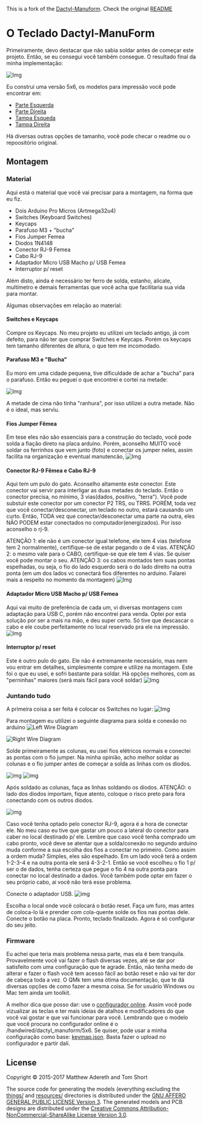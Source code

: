 This is a fork of the [Dactyl-Manuform](https://github.com/abstracthat/dactyl-manuform).
Check the original [README](https://github.com/dezzare/dactyl-manuform/README.original.md)


# O Teclado Dactyl-ManuForm
Primeiramente, devo destacar que não sabia soldar antes de começar este projeto. Então, se eu consegui você também consegue.
O resultado final da minha implementação:

![Img](https://github.com/dezzare/dactyl-manuform/blob/master/dezzare/img/img11.jpeg)

Eu construi uma versão 5x6, os modelos para impressão você pode encontrar em:

* [Parte Esquerda](https://github.com/dezzare/dactyl-manuform/blob/master/dezzare/left-5x6.stl)
* [Parte Direita](https://github.com/dezzare/dactyl-manuform/blob/master/dezzare/right-5x6.stl)
* [Tampa Esqueda](https://github.com/dezzare/dactyl-manuform/blob/master/dezzare/Left_5x6_Bottom_Plate.stl) 
* [Tampa Direita](https://github.com/dezzare/dactyl-manuform/blob/master/dezzare/Right_5x6_Bottom_Plate.stl)

Há diversas outras opções de tamanho, você pode checar o readme ou o repoositório original.

## Montagem

### Material

Aqui está o material que você vai precisar para a montagem, na forma que eu fiz.

* Dois Arduino Pro Micros (Artmega32u4)
* Switches (Keyboard Switches)
* Keycaps
* Parafuso M3 + "bucha"
* Fios Jumper Femea
* Diodos 1N4148
* Conector RJ-9 Femea
* Cabo RJ-9
* Adaptador Micro USB Macho p/ USB Femea
* Interruptor p/ reset

Além disto, ainda é necessário ter ferro de solda, estanho, alicate, multímetro e demais ferramentas que você acha que facilitaria sua vida para montar.

Algumas observações em relação ao material:

#### Switches e Keycaps 
Compre os Keycaps.
No meu projeto eu utilizei um teclado antigo, já com defeito, para não ter que comprar Switches e Keycaps. Porém os keycaps tem tamanho diferentes de altura, o que tem me incomodado.  

#### Parafuso M3 e "Bucha"
Eu moro em uma cidade pequena, tive dificuldade de achar a "bucha" para o parafuso. 
Então eu peguei o que encontrei e cortei na metade: 

![Img](https://github.com/dezzare/dactyl-manuform/blob/master/dezzare/img/img10.jpeg)

A metade de cima não tinha "ranhura", por isso utilizei a outra metade. Não é o ideal, mas serviu. 

#### Fios Jumper Fêmea 
Em tese eles não são essenciais para a construção do teclado, você pode solda a fiação direto na placa arduíno. Porém, aconselho MUITO você soldar os ferrinhos que vem junto (foto) e conectar os jumper neles, assim facilita na organização e eventual manutencão, 
![Img](https://github.com/dezzare/dactyl-manuform/blob/master/dezzare/img/img12.jpeg)


#### Conector RJ-9 Fêmea e Cabo RJ-9
Aqui tem um pulo do gato. Aconselho altamente este conector.
Este conector vai servir para interligar as duas metades do teclado. Então o conector precisa, no mínimo, 3 vias(dados, positivo, "terra").
Você pode substuir este conector por um conector P2 TRS, ou TRRS. PORÉM, toda vez que você conectar/desconectar, um teclado no outro, estará causando um curto. Então, TODA vez que conectar/desconectar uma parte na outra, eles NÃO PODEM estar conectados no computador(energizados). Por isso aconselho o rj-9.

ATENÇÃO 1: ele não é um conector igual telefone, ele tem 4 vias (telefone tem 2 normalmente), certifique-se de estar pegando o de 4 vias. 
ATENÇÃO 2: o mesmo vale para o CABO, certifique-se que ele tem 4 vias. Se quiser você pode montar o seu. 
ATENÇÃO 3: os cabos montados tem suas pontas espelhadas, ou seja, o fio do lado esquerdo será o do lado direito na outra ponta (em um dos lados vc conectará fios diferentes no arduino. Falarei mais a respeito no momento da montagem)
![Img](https://github.com/dezzare/dactyl-manuform/blob/master/dezzare/img/img13.jpeg)
  

#### Adaptador Micro USB Macho p/ USB Femea
Aqui vai muito de preferência de cada um, vi diversas montagens com adaptação para USB C, porém não encontrei para venda. 
Optei por esta solução por ser a mais na mão, e deu super certo. 
Só tive que descascar o cabo e ele coube perfeitamente no local reservado pra ele na impressão. 
![Img](https://github.com/dezzare/dactyl-manuform/blob/master/dezzare/img/img9.jpeg)


#### Interruptor p/ reset
Este é outro pulo do gato. Ele não é extremamente necessário, mas nem vou entrar em detalhes, simplesmente compre e utilize na montagem. 
Este foi o que eu usei, e sofri bastante para soldar. Há opções melhores, com as "perninhas" maiores (será mais fácil para você soldar)
![Img](https://github.com/dezzare/dactyl-manuform/blob/master/dezzare/img/img14.jpeg)



### Juntando tudo 

A primeira coisa a ser feita é colocar os Switches no lugar:
![Img](https://github.com/dezzare/dactyl-manuform/blob/master/dezzare/img/img1.jpeg)

Para montagem eu utilizei o seguinte diagrama para solda e conexão no arduino
![Left Wire Diagram](/resources/dactyl_manuform_left_wire_diagram.png)

![Right Wire Diagram](/resources/dactyl_manuform_right_wire_diagram.png)

Solde primeiramente as colunas, eu usei fios elétricos normais e conectei as pontas com o fio jumper.
Na minha opinião, acho melhor soldar as colunas e o fio jumper antes de começar a solda as linhas com os diodos.

![img](https://github.com/dezzare/dactyl-manuform/blob/master/dezzare/img/img4.jpeg)
![img](https://github.com/dezzare/dactyl-manuform/blob/master/dezzare/img/img6.jpeg)

Após soldado as colunas, faça as linhas soldando os diodos.
ATENÇÃO: o lado dos diodos importam, fique atento, coloque o risco preto para fora conectando com os outros diodos. 

![img](https://github.com/dezzare/dactyl-manuform/blob/master/dezzare/img/img5.jpeg)


Caso você tenha optado pelo conector RJ-9, agora é a hora de conectar ele. 
No meu caso eu tive que gastar um pouco a lateral do conector para caber no local destinado p/ ele.
Lembre que caso você tenha comprado um cabo pronto, você deve se atentar que a solda/conexão no segundo arduino muda conforme a sua escolha dos fios a conectar no primeiro.
Como assim a ordem muda? Simples, eles são espelhado. Em um lado você terá a ordem 1-2-3-4 e na outra ponta ele será 4-3-2-1. Então se você escolheu o fio 1 p/ ser o de dados, tenha certeza que pegue o fio 4 na outra ponta para conectar no local destinado a dados.
Você também pode optar em fazer o seu próprio cabo, ai você não terá esse problema.

Conecte o adaptador USB.
![img](https://github.com/dezzare/dactyl-manuform/blob/master/dezzare/img/img8.jpeg)

Escolha o local onde você colocará o botão reset. Faça um furo, mas antes de coloca-lo lá e prender com cola-quente solde os fios nas pontas dele. Conecte o botão na placa.
Pronto, teclado finalizado. Agora é só configurar do seu jeito.


### Firmware

Eu achei que teria mais problema nessa parte, mas ela é bem tranquila. 
Provavelmente você vai fazer o flash diversas vezes, até se dar por satisfeito com uma configuração que te agrade. Então, não tenha medo de alterar e fazer o flash você tem acesso fácil ao botão reset e não vai ter dor de cabeça toda a vez.
O QMk tem uma ótima documentação, que te dá diversas opções de como fazer a mesma coisa. Se for usuário Windows ou Mac tem ainda um toolkit.

A melhor dica que posso dar: use o [configurador online](https://config.qmk.fm/#/). Assim você pode vizualizar as teclas e ter mais ideias de atalhos e modificadores do que você vai gostar e que vai funcionar para você.
Lembrando que o modelo que você procura no configurador online é o /handwired/dactyl_manuform/5x6.
Se quiser, pode usar a minha configuração como base: [keymap.json](dezzare/keymap.json). Basta fazer o upload no configurador e partir dali.



## License

Copyright © 2015-2017 Matthew Adereth and Tom Short

The source code for generating the models (everything excluding the [things/](things/) and [resources/](resources/) directories is distributed under the [GNU AFFERO GENERAL PUBLIC LICENSE Version 3](LICENSE).  The generated models and PCB designs are distributed under the [Creative Commons Attribution-NonCommercial-ShareAlike License Version 3.0](LICENSE-models).
